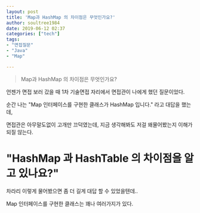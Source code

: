 ```yaml
---
layout: post
title: 'Map과 HashMap 의 차이점은 무엇인가요?'
author: soultree1984
date: 2019-06-12 02:37
categories: ["tech"]
tags: 
- "면접질문"
- "Java"
- "Map"

---
```


> Map과 HashMap 의 차이점은 무엇인가요?

언젠가 면접 보러 갔을 때 1차 기술면접 자리에서 면접관이 나에게 했던 질문이었다.

순간 나는 "Map 인터페이스를 구현한 클래스가 HashMap 입니다." 라고 대답을 했는데,

면접관은 아무말도없이 고개만 끄덕였는데, 지금 생각해봐도 저걸 왜물어봤는지 이해가 되질 않는다.

# "HashMap 과 HashTable 의 차이점을 알고 있나요?"

차라리 이렇게 물어봤으면 좀 더 길게 대답 할 수 있었을텐데.. 

Map 인터페이스를 구현한 클래스는 꽤나 여러가지가 있다.